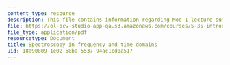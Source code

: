 ```yaml
---
content_type: resource
description: This file contains information regarding Mod 1 lecture summary 2.
file: https://ol-ocw-studio-app-qa.s3.amazonaws.com/courses/5-35-introduction-to-experimental-chemistry-fall-2012/18a908091e0258ba553794ac1cd0a517_MIT5_35F12_Module_1LS2.pdf
file_type: application/pdf
resourcetype: Document
title: Spectroscopy in frequency and time domains
uid: 18a90809-1e02-58ba-5537-94ac1cd0a517
---
```

